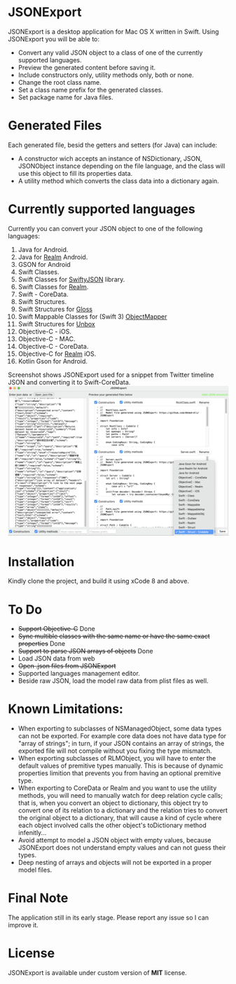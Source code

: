 JSONExport
==========
JSONExport is a desktop application for Mac OS X written in Swift. 
Using JSONExport you will be able to:
* Convert any valid JSON object to a class of one of the currently supported languages.
* Preview the generated content before saving it.
* Include constructors only, utility methods only, both or none.
* Change the root class name.
* Set a class name prefix for the generated classes.
* Set package name for Java files.

Generated Files
========================
Each generated file, besid the getters and setters (for Java) can include:
* A constructor wich accepts an instance of NSDictionary, JSON, JSONObject instance depending on the file language, and the class will use this object to fill its properties data.
* A utility method which converts the class data into a dictionary again.

Currently supported languages
========================
Currently you can convert your JSON object to one of the following languages:

1. Java for Android.
2. Java for [Realm](http://realm.io) Android.
3. GSON for Android
4. Swift Classes.
5. Swift Classes for [SwiftyJSON](https://github.com/SwiftyJSON/SwiftyJSON) library.
6. Swift Classes for [Realm](http://realm.io).
7. Swift - CoreData.
8. Swift Structures.
9. Swift Structures for [Gloss](https://github.com/hkellaway/Gloss)
10. Swift Mappable Classes for (Swift 3) [ObjectMapper](https://github.com/Hearst-DD/ObjectMapper)
11. Swift Structures for [Unbox](https://github.com/JohnSundell/Unbox)
12. Objective-C - iOS.
13. Objective-C - MAC.
14. Objective-C - CoreData.
15. Objective-C for [Realm](http://realm.io) iOS.
16. Kotlin Gson for Android.



Screenshot shows JSONExport used for a snippet from Twitter timeline JSON and converting it to Swift-CoreData.
![alt tag](screen_shot.png)

Installation
========================
Kindly clone the project, and build it using xCode 8 and above.

To Do
========================
* ~~Support Objective-C~~ Done
* ~~Sync multible classes with the same name or have the same exact properties~~ Done
* ~~Support to parse JSON arrays of objects~~ Done
* Load JSON data from web
* ~~Open .json files from JSONExport~~
* Supported languages management editor.
* Beside raw JSON, load the model raw data from plist files as well.


Known Limitations:
========================
* When exporting to subclasses of NSManagedObject, some data types can not be exported. For example core data does not have data type for "array of strings"; in turn, if your JSON contains an array of strings, the exported file will not compile without you fixing the type mismatch.
* When exporting subclasses of RLMObject, you will have to enter the default values of premitive types manually. This is because of dynamic properties limition that prevents you from having an optional premitive type.
* When exporting to CoreData or Realm and you want to use the utility methods, you will need to manually watch for deep relation cycle calls; that is, when you convert an object to dictionary, this object try to convert one of its relation to a dictionary and the relation tries to convert the original object to a dictionary, that will cause a kind of cycle where each object involved calls the other object's toDictionary method infenitly...
* Avoid attempt to model a JSON object with empty values, because JSONExport does not understand empty values and can not guess their types.
* Deep nesting of arrays and objects will not be exported in a proper model files.


Final Note
========================
The application still in its early stage. Please report any issue so I can improve it.

License
========================
JSONExport is available under custom version of **MIT** license.
